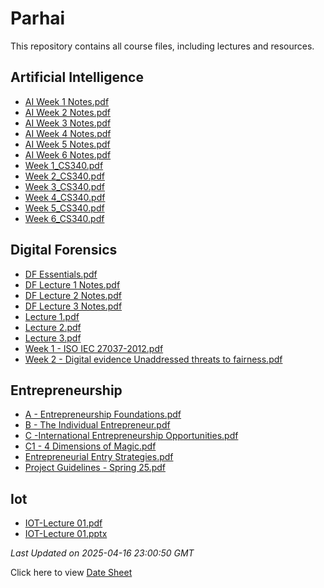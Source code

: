 # Parhai

This repository contains all course files, including lectures and resources.

## Artificial Intelligence

- [AI Week 1 Notes.pdf](./Artificial%20Intelligence/AI%20Week%201%20Notes.pdf)
- [AI Week 2 Notes.pdf](./Artificial%20Intelligence/AI%20Week%202%20Notes.pdf)
- [AI Week 3 Notes.pdf](./Artificial%20Intelligence/AI%20Week%203%20Notes.pdf)
- [AI Week 4 Notes.pdf](./Artificial%20Intelligence/AI%20Week%204%20Notes.pdf)
- [AI Week 5 Notes.pdf](./Artificial%20Intelligence/AI%20Week%205%20Notes.pdf)
- [AI Week 6 Notes.pdf](./Artificial%20Intelligence/AI%20Week%206%20Notes.pdf)
- [Week 1_CS340.pdf](./Artificial%20Intelligence/Week%201_CS340.pdf)
- [Week 2_CS340.pdf](./Artificial%20Intelligence/Week%202_CS340.pdf)
- [Week 3_CS340.pdf](./Artificial%20Intelligence/Week%203_CS340.pdf)
- [Week 4_CS340.pdf](./Artificial%20Intelligence/Week%204_CS340.pdf)
- [Week 5_CS340.pdf](./Artificial%20Intelligence/Week%205_CS340.pdf)
- [Week 6_CS340.pdf](./Artificial%20Intelligence/Week%206_CS340.pdf)

## Digital Forensics

- [DF Essentials.pdf](./Digital%20Forensics/DF%20Essentials.pdf)
- [DF Lecture 1 Notes.pdf](./Digital%20Forensics/DF%20Lecture%201%20Notes.pdf)
- [DF Lecture 2 Notes.pdf](./Digital%20Forensics/DF%20Lecture%202%20Notes.pdf)
- [DF Lecture 3 Notes.pdf](./Digital%20Forensics/DF%20Lecture%203%20Notes.pdf)
- [Lecture 1.pdf](./Digital%20Forensics/Lecture%201.pdf)
- [Lecture 2.pdf](./Digital%20Forensics/Lecture%202.pdf)
- [Lecture 3.pdf](./Digital%20Forensics/Lecture%203.pdf)
- [Week 1 - ISO IEC 27037-2012.pdf](./Digital%20Forensics/Week%201%20-%20ISO%20IEC%2027037-2012.pdf)
- [Week 2 - Digital evidence Unaddressed threats to fairness.pdf](./Digital%20Forensics/Week%202%20-%20Digital%20evidence%20Unaddressed%20threats%20to%20fairness.pdf)

## Entrepreneurship

- [A - Entrepreneurship Foundations.pdf](./Entrepreneurship/A%20-%20Entrepreneurship%20Foundations.pdf)
- [B - The Individual Entrepreneur.pdf](./Entrepreneurship/B%20-%20The%20Individual%20Entrepreneur.pdf)
- [C -International Entrepreneurship Opportunities.pdf](./Entrepreneurship/C%20-International%20Entrepreneurship%20Opportunities.pdf)
- [C1 - 4 Dimensions of Magic.pdf](./Entrepreneurship/C1%20-%204%20Dimensions%20of%20Magic.pdf)
- [Entrepreneurial Entry Strategies.pdf](./Entrepreneurship/Entrepreneurial%20Entry%20Strategies.pdf)
- [Project Guidelines - Spring 25.pdf](./Entrepreneurship/Project%20Guidelines%20-%20Spring%2025.pdf)

## Iot

- [IOT-Lecture 01.pdf](./IOT/IOT-Lecture%2001.pdf)
- [IOT-Lecture 01.pptx](./IOT/IOT-Lecture%2001.pptx)

_Last Updated on 2025-04-16 23:00:50 GMT_


Click here to view [Date Sheet](Date-Sheet.jpg)

